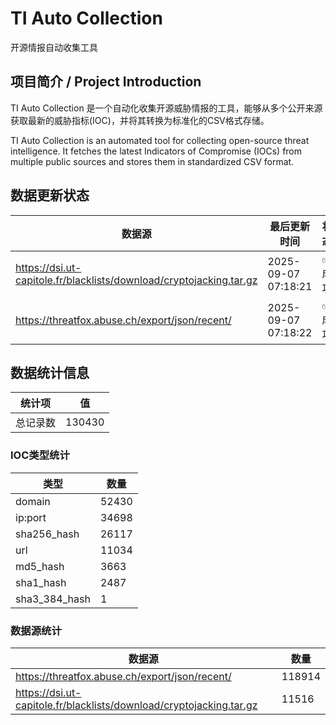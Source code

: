 # TI Auto Collection

 开源情报自动收集工具

## 项目简介 / Project Introduction

TI Auto Collection 是一个自动化收集开源威胁情报的工具，能够从多个公开来源获取最新的威胁指标(IOC)，并将其转换为标准化的CSV格式存储。

TI Auto Collection is an automated tool for collecting open-source threat intelligence. It fetches the latest Indicators of Compromise (IOCs) from multiple public sources and stores them in standardized CSV format.

## 数据更新状态

| 数据源 | 最后更新时间 | 状态 |
|--------|------------|------|
| https://dsi.ut-capitole.fr/blacklists/download/cryptojacking.tar.gz | 2025-09-07 07:18:21 | ✅ 成功 |
| https://threatfox.abuse.ch/export/json/recent/ | 2025-09-07 07:18:22 | ✅ 成功 |



































































































































































## 数据统计信息

| 统计项 | 值 |
|--------|----|
| 总记录数 | 130430 |

### IOC类型统计

| 类型 | 数量 |
|------|------|
| domain | 52430 |
| ip:port | 34698 |
| sha256_hash | 26117 |
| url | 11034 |
| md5_hash | 3663 |
| sha1_hash | 2487 |
| sha3_384_hash | 1 |

### 数据源统计

| 数据源 | 数量 |
|--------|------|
| https://threatfox.abuse.ch/export/json/recent/ | 118914 |
| https://dsi.ut-capitole.fr/blacklists/download/cryptojacking.tar.gz | 11516 |
